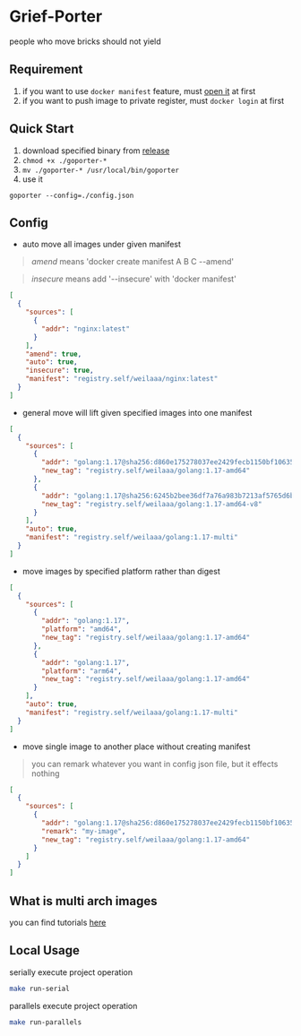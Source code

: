 # Grief-Porter

people who move bricks should not yield

## Requirement

1. if you want to use `docker manifest` feature, must [open it](https://docs.docker.com/engine/reference/commandline/manifest/) at first
2. if you want to push image to private register, must `docker login` at first

## Quick Start

1. download specified binary from [release](https://github.com/weilaaa/grief-porter/releases)
2. `chmod +x ./goporter-*`
3. `mv ./goporter-* /usr/local/bin/goporter`
4. use it

```
goporter --config=./config.json
```

## Config

- auto move all images under given manifest
> *amend* means 'docker create manifest A B C --amend'

> *insecure* means add '--insecure' with 'docker manifest'
```json
[
  {
    "sources": [
      {
        "addr": "nginx:latest"
      }
    ],
    "amend": true,
    "auto": true,
    "insecure": true,
    "manifest": "registry.self/weilaaa/nginx:latest"
  }
]
```

- general move will lift given specified images into one manifest
```json
[
  {
    "sources": [
      {
        "addr": "golang:1.17@sha256:d860e175278037ee2429fecb1150bf10635ff4488c5a6faf695b169bf2c0868f",
        "new_tag": "registry.self/weilaaa/golang:1.17-amd64"
      },
      {
        "addr": "golang:1.17@sha256:6245b2bee36df7a76a983b7213af5765d6b61fda5a44fbaf95716135af152dac",
        "new_tag": "registry.self/weilaaa/golang:1.17-amd64-v8"
      }
    ],
    "auto": true,
    "manifest": "registry.self/weilaaa/golang:1.17-multi"
  }
]
```

- move images by specified platform rather than digest
```json
[
  {
    "sources": [
      {
        "addr": "golang:1.17",
        "platform": "amd64",
        "new_tag": "registry.self/weilaaa/golang:1.17-amd64"
      },
      {
        "addr": "golang:1.17",
        "platform": "arm64",
        "new_tag": "registry.self/weilaaa/golang:1.17-amd64"
      }
    ],
    "auto": true,
    "manifest": "registry.self/weilaaa/golang:1.17-multi"
  }
]
```

- move single image to another place without creating manifest
> you can remark whatever you want in config json file, but it effects nothing
```json
[
  {
    "sources": [
      {
        "addr": "golang:1.17@sha256:d860e175278037ee2429fecb1150bf10635ff4488c5a6faf695b169bf2c0868f",
        "remark": "my-image",
        "new_tag": "registry.self/weilaaa/golang:1.17-amd64"
      }
    ]
  }
]
```

## What is multi arch images

you can find tutorials [here](https://github.com/weilaaa/grief-porter/blob/main/docs/multi-arch-image.md)

## Local Usage

serially execute project operation

```bash
make run-serial
```

parallels execute project operation

```bash
make run-parallels
```